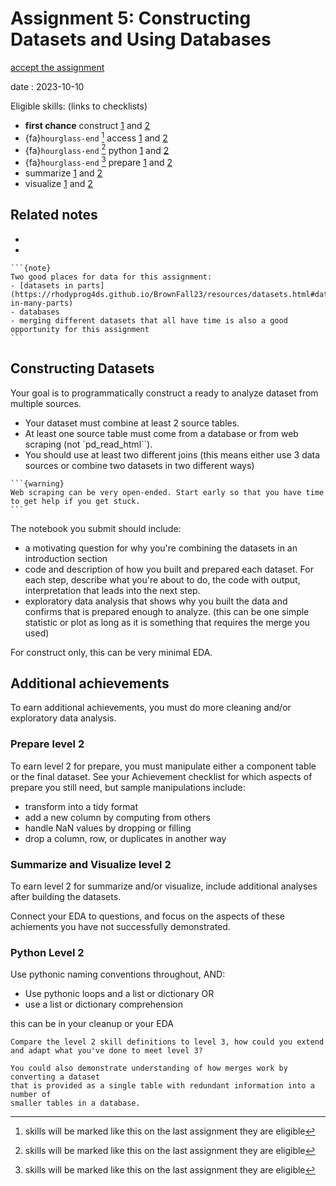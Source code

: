 # Assignment 5: Constructing Datasets and Using Databases

<!-- {{ accept_assignment }} -->

[accept the assignment](https://classroom.github.com/a/2RJPrnpH)

 date : 2023-10-10

Eligible skills: (links to checklists)
- **first chance** construct [1](https://rhodyprog4ds.github.io/BrownFall23/syllabus/achievements.html#construct-level1) and [2](https://rhodyprog4ds.github.io/BrownFall23/syllabus/achievements.html#construct-level2)
- {fa}`hourglass-end` [^expiringskill] access [1](https://rhodyprog4ds.github.io/BrownFall23/syllabus/achievements.html#access-level1) and [2](https://rhodyprog4ds.github.io/BrownFall23/syllabus/achievements.html#access-level2)
- {fa}`hourglass-end` [^expiringskill] python [1](https://rhodyprog4ds.github.io/BrownFall23/syllabus/achievements.html#python-level1) and [2](https://rhodyprog4ds.github.io/BrownFall23/syllabus/achievements.html#python-level2)
- {fa}`hourglass-end` [^expiringskill] prepare [1](https://rhodyprog4ds.github.io/BrownFall23/syllabus/achievements.html#prepare-level1) and [2](https://rhodyprog4ds.github.io/BrownFall23/syllabus/achievements.html#prepare-level2)
- summarize [1](https://rhodyprog4ds.github.io/BrownFall23/syllabus/achievements.html#summarize-level1) and [2](https://rhodyprog4ds.github.io/BrownFall23/syllabus/achievements.html#summarize-level2)
- visualize [1](https://rhodyprog4ds.github.io/BrownFall23/syllabus/achievements.html#visualize-level1) and [2](https://rhodyprog4ds.github.io/BrownFall23/syllabus/achievements.html#visualize-level2)


[^starredskill]: skills will be marked like this on the first time they are eligible
[^expiringskill]: skills will be marked like this on the last assignment they are eligible
## Related notes

- [](../notes/2023-10-03)
- [](../notes/2023-10-05)
````{margin}
```{note}
Two good places for data for this assignment: 
- [datasets in parts](https://rhodyprog4ds.github.io/BrownFall23/resources/datasets.html#datasets-in-many-parts)
- databases
- merging different datasets that all have time is also a good opportunity for this assignment
```
````

## Constructing Datasets


Your goal is to programmatically construct a ready to analyze dataset from multiple sources. 

- Your dataset must combine at least 2 source tables.
- At least one source table must come from a database or from web scraping (not `pd_read_html``).
- You should use at least two different joins (this means either use 3 data sources or combine two datasets in two different ways)

````{margin}
```{warning}
Web scraping can be very open-ended. Start early so that you have time to get help if you get stuck. 
```
````
The notebook you submit should include:

- a motivating question for why you're combining the datasets in an introduction section
- code and description of how you built and prepared each dataset. For each step,  describe what you're about to do, the code with output, interpretation that leads into the next step.
- exploratory data analysis that shows why you built the data and confirms that is prepared enough to analyze. (this can be one simple statistic or plot as long as it is something that requires the merge you used)


For construct only, this can be very minimal EDA.



## Additional achievements

To earn additional achievements, you must do more cleaning and/or exploratory data analysis.


### Prepare level 2
To earn level 2 for prepare, you must manipulate either a component table or the final dataset.  See your Achievement checklist for which aspects of prepare you still need, but sample manipulations include: 

- transform into a tidy format
- add a new column by computing from others
- handle NaN values by dropping or filling
- drop a column, row, or duplicates in another way

### Summarize and Visualize level 2
To earn level 2 for summarize and/or visualize, include additional analyses after building the datasets.

Connect your EDA to questions, and focus on the aspects of these achiements you have not successfully demonstrated. 

### Python Level 2

Use pythonic naming conventions throughout, AND:

- Use pythonic loops and a list or dictionary OR
- use a list or dictionary comprehension

this can be in your cleanup or your EDA

```{admonition} Thinking Ahead
Compare the level 2 skill definitions to level 3, how could you extend and adapt what you've done to meet level 3?
```



```{admonition} Thinking Ahead
You could also demonstrate understanding of how merges work by converting a dataset
that is provided as a single table with redundant information into a number of
smaller tables in a database.
```
